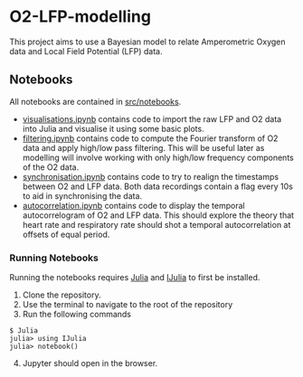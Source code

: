 # O2-LFP-modelling

This project aims to use a Bayesian model to relate Amperometric Oxygen data and Local Field Potential (LFP) data.

## Notebooks

All notebooks are contained in [src/notebooks](src/notebooks/).

- [visualisations.ipynb](src/notebooks/visualisations.ipynb) contains code to import the raw LFP and O2 data into Julia and visualise it using some basic plots.
- [filtering.ipynb](src/notebooks/filtering.ipynb) contains code to compute the Fourier transform of O2 data and apply high/low pass filtering. This will be useful later as modelling will involve working with only high/low frequency components of the O2 data. 
- [synchronisation.ipynb](src/notebooks/synchronisation.ipynb) contains code to try to realign the timestamps between O2 and LFP data. Both data recordings contain a flag every 10s to aid in synchronising the data.
- [autocorrelation.ipynb](src/notebooks/autocorrelation.ipynb) contains code to display the temporal autocorrelogram of O2 and LFP data. This should explore the theory that heart rate and respiratory rate should shot a temporal autocorrelation at offsets of equal period.

### Running Notebooks

Running the notebooks requires [Julia](https://julialang.org/) and [IJulia](https://github.com/JuliaLang/IJulia.jl) to first be installed.

1. Clone the repository.
2. Use the terminal to navigate to the root of the repository
3. Run the following commands 

```
$ Julia
julia> using IJulia
julia> notebook()
```
4. Jupyter should open in the browser.